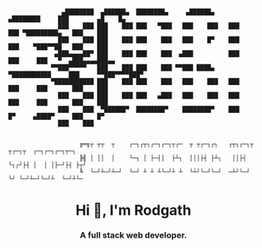 ```

               ▄████████  ▄██████▄  ████████▄     ▄██████▄     ▄████████     ███        ▄█    █▄    
              ███    ███ ███    ███ ███   ▀███   ███    ███   ███    ███ ▀█████████▄   ███    ███   
              ███    ███ ███    ███ ███    ███   ███    █▀    ███    ███    ▀███▀▀██   ███    ███   
             ▄███▄▄▄▄██▀ ███    ███ ███    ███  ▄███          ███    ███     ███   ▀  ▄███▄▄▄▄███▄▄ 
            ▀▀███▀▀▀▀▀   ███    ███ ███    ███ ▀▀███ ████▄  ▀███████████     ███     ▀▀███▀▀▀▀███▀  
            ▀███████████ ███    ███ ███    ███   ███    ███   ███    ███     ███       ███    ███   
              ███    ███ ███    ███ ███   ▄███   ███    ███   ███    ███     ███       ███    ███   
              ███    ███  ▀██████▀  ████████▀    ████████▀    ███    █▀     ▄████▀     ███    █▀    
              ███    ███                                                                            
                                       
                                               
                    ╔═╗┬ ┬┬  ┬    ┌─┐┌┬┐┌─┐┌─┐┬┌─  ┬ ┬┌─┐┌┐   ┌┬┐┌─┐┬  ┬┌─┐┬  ┌─┐┌─┐┌─┐┬─┐
                    ╠╣ │ ││  │    └─┐ │ ├─┤│  ├┴┐  │││├┤ ├┴┐   ││├┤ └┐┌┘├┤ │  │ │├─┘├┤ ├┬┘
                    ╚  └─┘┴─┘┴─┘  └─┘ ┴ ┴ ┴└─┘┴ ┴  └┴┘└─┘└─┘  ─┴┘└─┘ └┘ └─┘┴─┘└─┘┴  └─┘┴└─
```



<h1 align="center">Hi 👋, I'm Rodgath</h1>
<h3 align="center">A full stack web developer.</h3>






<!--
<p align="left"><img src="https://komarev.com/ghpvc/?username=rodgath&style=flat-square&color=brightgreen&label=PROFILE+VIEWS" alt="rodgath" /></p>

<p><img src="https://github-readme-stats.vercel.app/api?username=rodgath&show_icons=true&include_all_commits=true&count_private=true&hide=contribs,issues" alt="rodgath" />
   <img src="https://github-readme-stats.vercel.app/api/top-langs/?username=rodgath&layout=compact" alt="rodgath" /></p>


### Hi there 👋

**Rodgath/Rodgath** is a ✨ _special_ ✨ repository because its `README.md` (this file) appears on your GitHub profile.

Here are some ideas to get you started:

- 🔭 I’m currently working on ...
- 🌱 I’m currently learning ...
- 👯 I’m looking to collaborate on ...
- 🤔 I’m looking for help with ...
- 💬 Ask me about ...
- 📫 How to reach me: ...
- 😄 Pronouns: ...
- ⚡ Fun fact: ...
-->
